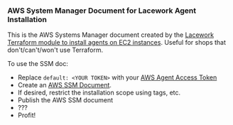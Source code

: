 ### AWS System Manager Document for Lacework Agent Installation ###

This is the AWS Systems Manager document created by the [Lacework Terraform module to install agents on EC2 instances](https://docs.lacework.com/install-agent-on-aws-ec2-instances-using-terraform-and-aws-systems-manager).  Useful for 
shops that don't/can't/won't use Terraform.

To use the SSM doc:
 - Replace `default: <YOUR TOKEN>` with your [AWS Agent Access Token](https://docs.lacework.com/create-agent-access-tokens-and-download-agent-installers)
 - Create an [AWS SSM Document](https://docs.aws.amazon.com/systems-manager/latest/userguide/create-ssm-doc.html).
 - If desired, restrict the installation scope using tags, etc.  
 - Publish the AWS SSM document
 - ???
 - Profit!
